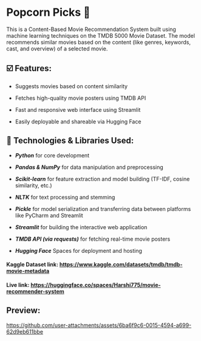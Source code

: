# Popcorn Picks :popcorn:
This is a Content-Based Movie Recommendation System built using machine learning techniques on the TMDB 5000 Movie Dataset. The model recommends similar movies based on the content (like genres, keywords, cast, and overview) of a selected movie.

## :ballot_box_with_check: Features:
+ Suggests movies based on content similarity

+ Fetches high-quality movie posters using TMDB API

+ Fast and responsive web interface using Streamlit

+ Easily deployable and shareable via Hugging Face


## :rocket: Technologies & Libraries Used:
+ ***Python*** for core development

+ ***Pandas & NumPy*** for data manipulation and preprocessing

+ ***Scikit-learn*** for feature extraction and model building (TF-IDF, cosine similarity, etc.)

+ ***NLTK*** for text processing and stemming

+ ***Pickle*** for model serialization and transferring data between platforms like PyCharm and Streamlit

+ ***Streamlit*** for building the interactive web application

+ ***TMDB API (via requests)*** for fetching real-time movie posters

+ ***Hugging Face*** Spaces for deployment and hosting

#### Kaggle Dataset link: https://www.kaggle.com/datasets/tmdb/tmdb-movie-metadata
#### Live link: https://huggingface.co/spaces/Harshi775/movie-recommender-system

## Preview:

https://github.com/user-attachments/assets/6ba6f9c6-0015-4594-a699-62d9eb611bbe
